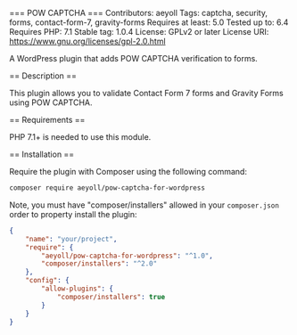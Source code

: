 === POW CAPTCHA ===
Contributors: aeyoll
Tags: captcha, security, forms, contact-form-7, gravity-forms
Requires at least: 5.0
Tested up to: 6.4
Requires PHP: 7.1
Stable tag: 1.0.4
License: GPLv2 or later
License URI: https://www.gnu.org/licenses/gpl-2.0.html

A WordPress plugin that adds POW CAPTCHA verification to forms.

== Description ==

This plugin allows you to validate Contact Form 7 forms and Gravity Forms using POW CAPTCHA.

== Requirements ==

PHP 7.1+ is needed to use this module.

== Installation ==

Require the plugin with Composer using the following command:

```sh
composer require aeyoll/pow-captcha-for-wordpress
```

Note, you must have "composer/installers" allowed in your `composer.json` order to property install the plugin:

```json
{
    "name": "your/project",
    "require": {
        "aeyoll/pow-captcha-for-wordpress": "^1.0",
        "composer/installers": "^2.0"
    },
    "config": {
        "allow-plugins": {
            "composer/installers": true
        }
    }
}
```
